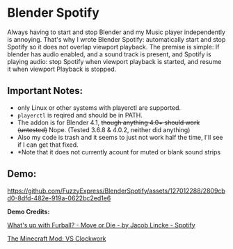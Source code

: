 # Blender Spotify
Always having to start and stop Blender and my Music player independently is annoying. 
That's why I wrote Blender Spotify: automatically start and stop Spotify so it does not overlap viewport playback.
The premise is simple: If blender has audio enabled, and a sound track is present, and Spotify is playing audio: stop Spotify when viewport playback is started, and resume it when viewport Playback is stopped. 

## Important Notes:
- only Linux or other systems with playerctl are supported.
- `playerctl` is reqired and should be in PATH.
- The addon is for Blender 4.1, ~~though anything 4.0+ should work (untested)~~ Nope. (Tested 3.6.8 & 4.0.2, neither did anything)
- Also my code is trash and it seems to just not work half the time, I'll see if I can get that fixed.
- *Note that it does not currently acount for muted or blank sound strips


## Demo:
https://github.com/FuzzyExpress/BlenderSpotify/assets/127012288/2809cbd0-8dfd-482e-919a-0622bc2ed1e6

**Demo Credits:**

[What's up with Furball? - Move or Die - by Jacob Lincke - Spotify](https://open.spotify.com/track/2pxWLBzFBOZQMgufBIbSgg?si=d7a51488ae624d77)

[The Minecraft Mod: VS Clockwork](https://www.valkyrienskies.org/clockwork)
